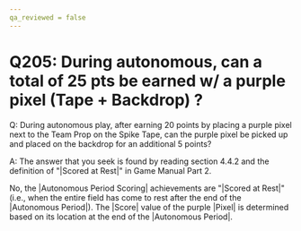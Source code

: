 ```yaml
---
qa_reviewed = false
---
```


# Q205: During autonomous, can a total of 25 pts be earned w/ a purple pixel (Tape + Backdrop) ?

Q: During autonomous play, after earning 20 points by placing a purple pixel next to the Team Prop on the Spike Tape, can the purple pixel be picked up and placed on the backdrop for an additional 5 points?

A: The answer that you seek is found by reading section 4.4.2 and the definition of "|Scored at Rest|" in Game Manual Part 2.

No, the |Autonomous Period Scoring| achievements are "|Scored at Rest|" (i.e., when the entire field has come to rest after the end of the |Autonomous Period|). The |Score| value of the purple |Pixel| is determined based on its location at the end of the |Autonomous Period|.